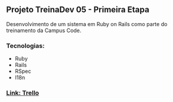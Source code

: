 ## Projeto TreinaDev 05 - Primeira Etapa

Desenvolvimento de um sistema em Ruby on Rails como parte do treinamento da Campus Code.  

### Tecnologias:
- Ruby
- Rails
- RSpec
- I18n

### [Link: Trello](https://trello.com/b/68Dthg1c/treinadev-atividades)
